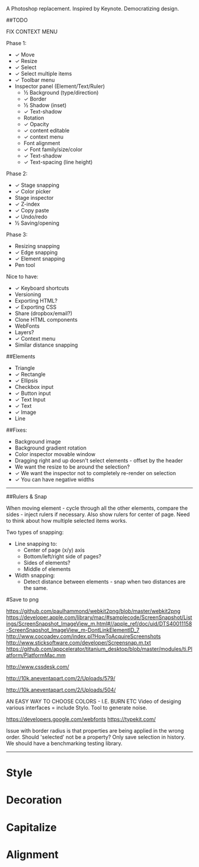 A Photoshop replacement. Inspired by Keynote. Democratizing design.

##TODO

FIX CONTEXT MENU

Phase 1:

* ✓ Move
* ✓ Resize
* ✓ Select
* ✓ Select multiple items
* ✓ Toolbar menu
* Inspector panel (Element/Text/Ruler)
  * ½ Background (type/direction)
  * ✓ Border
  * ½ Shadow (inset)
  * ✓ Text-shadow
  * Rotation
  * ✓ Opacity
  * ✓ content editable
  * ✓ context menu
  * Font alignment
  * ✓ Font family/size/color
  * ✓ Text-shadow
  * ✓ Text-spacing (line height)

Phase 2:

* ✓ Stage snapping
* ✓ Color picker
* Stage inspector
* ✓ Z-index
* ✓ Copy paste
* ✓ Undo/redo
* ½ Saving/opening

Phase 3:

* Resizing snapping
* ✓ Edge snapping
* ✓ Element snapping
* Pen tool

Nice to have:

* ✓ Keyboard shortcuts
* Versioning
* Exporting HTML?
* ✓ Exporting CSS
* Share (dropbox/email?)
* Clone HTML components
* WebFonts
* Layers?
* ✓ Context menu
* Similar distance snapping

##Elements

* Triangle
* ✓ Rectangle
* ✓ Ellipsis
* Checkbox input
* ✓ Button input
* ✓ Text Input
* ✓ Text
* ✓ Image
* Line

##Fixes:

* Background image
* Background gradient rotation
* Color inspector movable window
* Dragging right and up doesn't select elements - offset by the header
* We want the resize to be around the selection?
* ✓ We want the inspector not to completely re-render on selection
* ✓ You can have negative widths

-------------------------------------------------------------------------------------------------------------------------------------

##Rulers & Snap

When moving element - cycle through all the other elements, compare the sides - inject rulers if necessary. Also show rulers for center of page. Need to think about how multiple selected items works.

Two types of snapping:

* Line snapping to:
  * Center of page (x/y) axis
  * Bottom/left/right side of pages?
  * Sides of elements?
  * Middle of elements
* Width snapping:
  * Detect distance between elements - snap when two distances are the same.

#Save to png

https://github.com/paulhammond/webkit2png/blob/master/webkit2png
https://developer.apple.com/library/mac/#samplecode/ScreenSnapshot/Listings/ScreenSnapshot_ImageView_m.html#//apple_ref/doc/uid/DTS40011158-ScreenSnapshot_ImageView_m-DontLinkElementID_7
http://www.cocoadev.com/index.pl?HowToAcquireScreenshots
http://www.sticksoftware.com/developer/Screensnap.m.txt
https://github.com/appcelerator/titanium_desktop/blob/master/modules/ti.Platform/PlatformMac.mm

http://www.cssdesk.com/

http://10k.aneventapart.com/2/Uploads/579/

http://10k.aneventapart.com/2/Uploads/504/

AN EASY WAY TO CHOOSE COLORS - I.E. BURN ETC
Video of desiging various interfaces = include Stylo.
Tool to generate noise.

https://developers.google.com/webfonts
https://typekit.com/

Issue with border radius is that properties are being applied in the wrong order.
Should 'selected' not be a property?
Only save selection in history.
We should have a benchmarking testing library.

--------------

# Style
# Decoration
# Capitalize
# Alignment